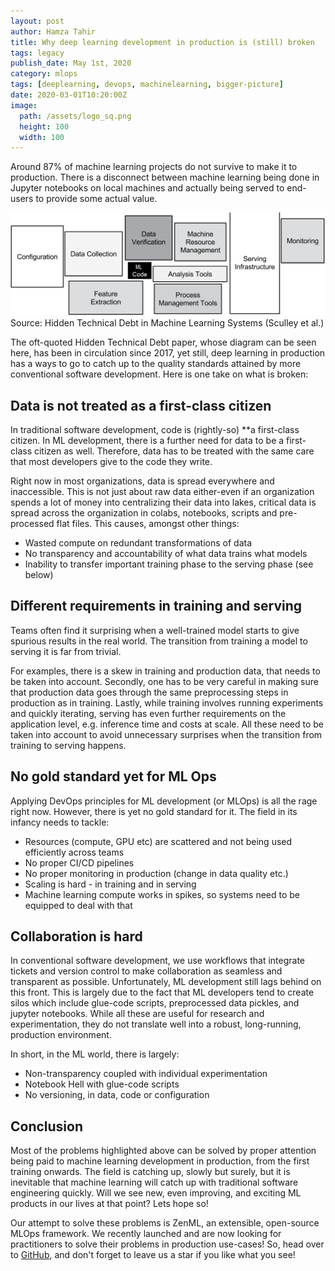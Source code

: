 ```yaml
---
layout: post
author: Hamza Tahir
title: Why deep learning development in production is (still) broken
tags: legacy
publish_date: May 1st, 2020
category: mlops
tags: [deeplearning, devops, machinelearning, bigger-picture]
date: 2020-03-01T10:20:00Z
image:
  path: /assets/logo_sq.png
  height: 100
  width: 100
---
```


Around 87% of machine learning projects do not survive to make it to production.
There is a disconnect between machine learning being done in Jupyter notebooks on local machines and actually being
served to end-users to provide some actual value.

![MLOps](/assets/posts/dl_is_broken_01.png)
Source: Hidden Technical Debt in Machine Learning Systems (Sculley et al.)

The oft-quoted Hidden Technical Debt paper, whose diagram can be seen here, has been in circulation since 2017,
yet still, deep learning in production has a ways to go to catch up to the quality standards attained by more
conventional software development. Here is one take on what is broken:

## **Data is not treated as a first-class citizen**

In traditional software development, code is (rightly-so) \*\*a first-class citizen.
In ML development, there is a further need for data to be a first-class citizen as well.
Therefore, data has to be treated with the same care that most developers give to the code they write.

Right now in most organizations, data is spread everywhere and inaccessible.
This is not just about raw data either-even if an organization spends a lot of money into centralizing their data into lakes,
critical data is spread across the organization in colabs, notebooks, scripts and pre-processed flat files. This causes, amongst
other things:

- Wasted compute on redundant transformations of data
- No transparency and accountability of what data trains what models
- Inability to transfer important training phase to the serving phase (see below)

## **Different requirements in training and serving**

Teams often find it surprising when a well-trained model starts to give spurious results in the real world.
The transition from training a model to serving it is far from trivial.

For examples, there is a skew in training and production data, that needs to be taken into account. Secondly,
one has to be very careful in making sure that production data goes through the same preprocessing steps in production as in
training. Lastly, while training involves running experiments and quickly iterating, serving has even further requirements on the
application level, e.g. inference time and costs at scale. All these need to be taken into account to avoid unnecessary
surprises when the transition from training to serving happens.

## **No gold standard yet for ML Ops**

Applying DevOps principles for ML development (or MLOps) is all the rage right now. However, there is yet no gold standard for it.
The field in its infancy needs to tackle:

- Resources (compute, GPU etc) are scattered and not being used efficiently across teams
- No proper CI/CD pipelines
- No proper monitoring in production (change in data quality etc.)
- Scaling is hard - in training and in serving
- Machine learning compute works in spikes, so systems need to be equipped to deal with that

## **Collaboration is hard**

In conventional software development, we use workflows that integrate tickets and version control
to make collaboration as seamless and transparent as possible. Unfortunately, ML development still lags behind on this front.
This is largely due to the fact that ML developers tend to create silos which include glue-code scripts,
preprocessed data pickles, and jupyter notebooks. While all these are useful for research and experimentation,
they do not translate well into a robust, long-running, production environment.

In short, in the ML world, there is largely:

- Non-transparency coupled with individual experimentation
- Notebook Hell with glue-code scripts
- No versioning, in data, code or configuration

## Conclusion

Most of the problems highlighted above can be solved by proper attention being paid to machine learning development in production,
from the first training onwards. The field is catching up, slowly but surely, but it is inevitable that machine learning will
catch up with traditional software engineering quickly. Will we see new, even improving, and exciting ML products in our lives at
that point? Lets hope so!

Our attempt to solve these problems is ZenML, an extensible, open-source MLOps framework. We recently launched and are now looking for practitioners to solve their problems in production use-cases! So, head over to [GitHub](https://github.com/zenml-io/zenml), and don't forget to leave us a star if you like what you see!
